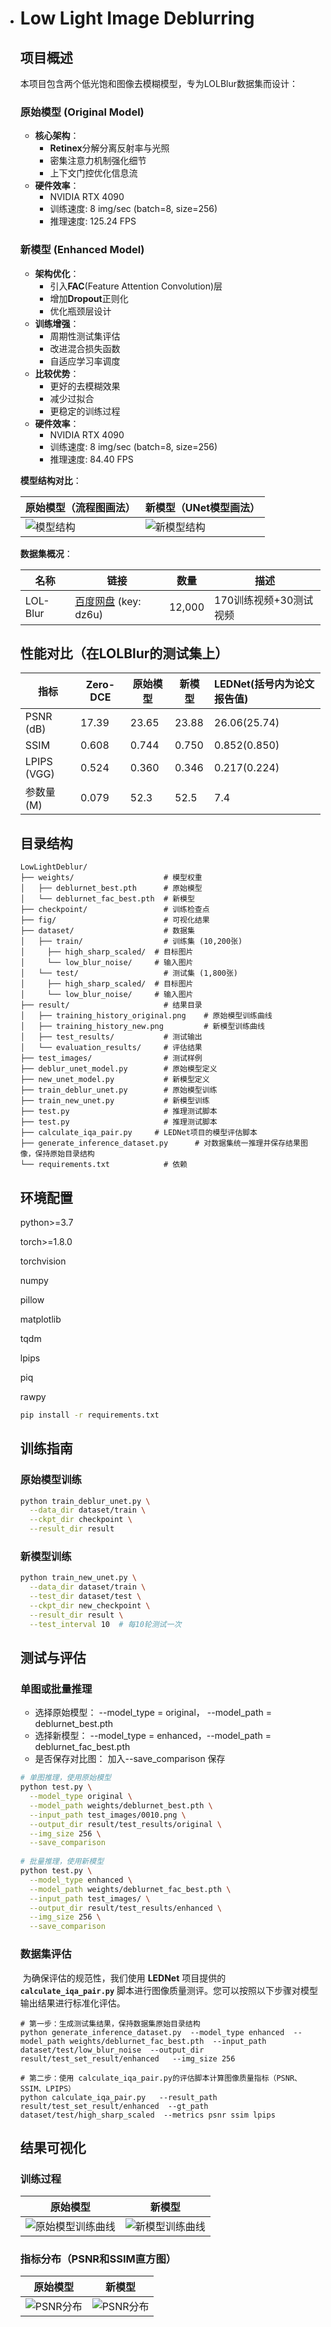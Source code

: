 

- # Low Light Image Deblurring

  ## 项目概述

  本项目包含两个低光饱和图像去模糊模型，专为LOLBlur数据集而设计：

  ### 原始模型 (Original Model)
  - **核心架构**：
    - **Retinex**分解分离反射率与光照
    - 密集注意力机制强化细节
    - 上下文门控优化信息流
  - **硬件效率**：
    - NVIDIA RTX 4090
    - 训练速度: 8 img/sec (batch=8, size=256)
    - 推理速度: 125.24 FPS
  
  ### 新模型 (Enhanced Model)
  - **架构优化**：
    - 引入**FAC**(Feature Attention Convolution)层
    - 增加**Dropout**正则化
    - 优化瓶颈层设计
  - **训练增强**：
    - 周期性测试集评估
    - 改进混合损失函数
    - 自适应学习率调度
  - **比较优势**：
    - 更好的去模糊效果
    - 减少过拟合
    - 更稳定的训练过程
  - **硬件效率**：
    - NVIDIA RTX 4090
    - 训练速度: 8 img/sec (batch=8, size=256)
    - 推理速度: 84.40 FPS
  
  **模型结构对比**：
  
  | 原始模型（流程图画法） | 新模型（UNet模型画法） |
  |----------|--------|
  | ![模型结构](./fig/流程图画法.png) | ![新模型结构](./fig/UNet画法.png) |
  
  **数据集概况**：
  
  | 名称      | 链接                                                                 | 数量   | 描述                     |
  |-----------|----------------------------------------------------------------------|--------|--------------------------|
  | LOL-Blur  | [百度网盘](https://pan.baidu.com/s/1CPphxCKQJa_iJAGD6YACuA) (key: dz6u) | 12,000 | 170训练视频+30测试视频 |
  
  
  
    ## 性能对比（在LOLBlur的测试集上）
  
  | 指标        |Zero-DCE| 原始模型 | 新模型 | LEDNet(括号内为论文报告值) |
  | ----------- |--------| -------- | ------ | :------------------- |
  | PSNR (dB)   | 17.39|23.65    | 23.88  | 26.06(25.74)   |
  | SSIM        | 0.608|0.744   | 0.750  | 0.852(0.850)  |
  | LPIPS (VGG) | 0.524|0.360   | 0.346 | 0.217(0.224)  |
  | 参数量 (M)  | 0.079|52.3     | 52.5   | 7.4             |
  
  
  
  ## 目录结构
  
  ```
  LowLightDeblur/
  ├── weights/                    # 模型权重
  │   ├── deblurnet_best.pth      # 原始模型
  │   └── deblurnet_fac_best.pth  # 新模型
  ├── checkpoint/                 # 训练检查点
  ├── fig/                        # 可视化结果
  ├── dataset/                    # 数据集
  │   ├── train/                  # 训练集 (10,200张)
  │   	├── high_sharp_scaled/  # 目标图片 
  │   	└── low_blur_noise/     # 输入图片 
  │   └── test/                   # 测试集 (1,800张)
  │   	├── high_sharp_scaled/  # 目标图片 
  │   	└── low_blur_noise/     # 输入图片 
  ├── result/                     # 结果目录
  │   ├── training_history_original.png    # 原始模型训练曲线
  │   ├── training_history_new.png         # 新模型训练曲线
  │   ├── test_results/           # 测试输出
  │   └── evaluation_results/     # 评估结果
  ├── test_images/                # 测试样例
  ├── deblur_unet_model.py        # 原始模型定义
  ├── new_unet_model.py           # 新模型定义
  ├── train_deblur_unet.py        # 原始模型训练
  ├── train_new_unet.py           # 新模型训练
  ├── test.py                     # 推理测试脚本
  ├── test.py                     # 推理测试脚本
  ├── calculate_iqa_pair.py		# LEDNet项目的模型评估脚本
  ├── generate_inference_dataset.py		 # 对数据集统一推理并保存结果图像，保持原始目录结构
  └── requirements.txt            # 依赖
  ```
  
  
  
  ## 环境配置
  
  python>=3.7
  
  torch>=1.8.0
  
  torchvision
  
  numpy
  
  pillow
  
  matplotlib
  
  tqdm
  
  lpips
  
  piq
  
  rawpy    
  
  ```bash
  pip install -r requirements.txt
  ```
  
  ## 训练指南
  
  ### 原始模型训练
  ```bash
  python train_deblur_unet.py \
    --data_dir dataset/train \
    --ckpt_dir checkpoint \
    --result_dir result
  ```
  
  ### 新模型训练
  ```bash
  python train_new_unet.py \
    --data_dir dataset/train \
    --test_dir dataset/test \
    --ckpt_dir new_checkpoint \
    --result_dir result \
    --test_interval 10  # 每10轮测试一次
  ```
  
  ## 测试与评估
  
  ### 单图或批量推理
  
  - 选择原始模型： --model_type = original，     --model_path = deblurnet_best.pth
  - 选择新模型：     --model_type = enhanced，--model_path = deblurnet_fac_best.pth
  - 是否保存对比图：  加入--save_comparison 保存
  
  ```bash
  # 单图推理，使用原始模型
  python test.py \
    --model_type original \
    --model_path weights/deblurnet_best.pth \
    --input_path test_images/0010.png \
    --output_dir result/test_results/original \
    --img_size 256 \
    --save_comparison 
    
  # 批量推理，使用新模型
  python test.py \
    --model_type enhanced \
    --model_path weights/deblurnet_fac_best.pth \
    --input_path test_images/ \
    --output_dir result/test_results/enhanced \
    --img_size 256 \
    --save_comparison
  ```
  
  
  
    ### 数据集评估
  
  ​		为确保评估的规范性，我们使用 **LEDNet** 项目提供的 **`calculate_iqa_pair.py`** 脚本进行图像质量测评。您可以按照以下步骤对模型输出结果进行标准化评估。
  
  ```
  # 第一步：生成测试集结果，保持数据集原始目录结构
  python generate_inference_dataset.py  --model_type enhanced  --model_path weights/deblurnet_fac_best.pth  --input_path dataset/test/low_blur_noise  --output_dir result/test_set_result/enhanced   --img_size 256
  
  # 第二步：使用 calculate_iqa_pair.py的评估脚本计算图像质量指标（PSNR、SSIM、LPIPS）
  python calculate_iqa_pair.py   --result_path result/test_set_result/enhanced  --gt_path dataset/test/high_sharp_scaled  --metrics psnr ssim lpips
  
  ```
  
  
  
  ## 结果可视化
  
  ### 训练过程
  | 原始模型                                                 | 新模型                                            |
  | -------------------------------------------------------- | ------------------------------------------------- |
  | ![原始模型训练曲线](./fig/training_history_original.png) | ![新模型训练曲线](./fig/training_history_new.png) |
  
  ### 
  
  ### 指标分布（PSNR和SSIM直方图）
  | 原始模型                                           | 新模型                                          |
  | -------------------------------------------------- | ----------------------------------------------- |
  | ![PSNR分布](./fig/metrics_distribution_origin.png) | ![PSNR分布](./fig/metrics_distribution_new.png) |
  
  
